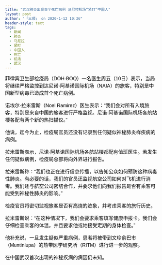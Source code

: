 ```yaml
---
title: "武汉肺炎出现首个死亡病例 马尼拉机场“紧盯”中国人"
layout: post
author: "「三顺」 on 2020-1-12 10:36"
header-style: text
tags:
  - 新闻
  - 肺炎
  - 马尼拉
  - 紧盯
  - 中国人
  - 死亡
  - 机场
  - 武汉
---
```


<head></head>
<body>
 <div align="left"> 
  <font color="#000"><font face="微软雅黑, Tahoma, Helvetica, Arial, 宋体, sans-serif"><font style="font-size:16px">菲律宾卫生部检疫局（DOH-BOQ）一名医生周五（10日）表示，当局将继续严格监控到达尼诺·阿基诺国际机场（NAIA）的旅客，特别是中国新型病毒已造成首个死亡病例。</font></font></font> 
 </div>
 <br> 
 <div align="left"> 
  <font color="#000"><font face="微软雅黑, Tahoma, Helvetica, Arial, 宋体, sans-serif"><font style="font-size:16px">诺埃尔·拉米雷斯（Noel Ramirez）医生表示：“我们会对所有入境旅客，特别是来自中国的旅客进行严格监视。尼诺·阿基诺国际机场各航站楼各配有两个新的热扫描仪。”</font></font></font> 
 </div>
 <br> 
 <div align="left"> 
  <font color="#000"><font face="微软雅黑, Tahoma, Helvetica, Arial, 宋体, sans-serif"><font style="font-size:16px">他说，迄今为止，检疫局官员还没有记录到任何疑似神秘肺炎样疾病的病例。</font></font></font> 
 </div>
 <br> 
 <div align="left"> 
  <font color="#000"><font face="微软雅黑, Tahoma, Helvetica, Arial, 宋体, sans-serif"><font style="font-size:16px">拉米雷斯表示，尼诺·阿基诺国际机场各航站楼都配有值班医生。若发生任何疑似病例，检疫局总部将向外界进行报告。</font></font></font> 
 </div>
 <br> 
 <div align="left"> 
  <font color="#000"><font face="微软雅黑, Tahoma, Helvetica, Arial, 宋体, sans-serif"><font style="font-size:16px">拉米雷斯称：“我们也正在进行信息传播，以告知公众如何预防这种病毒性肺炎。有必要的话，我们的官员还监视航空公司如何对飞机进行消毒。我们还与航空公司密切合作，并要求他们向我们报告是否有乘客可能受到神秘性肺炎的影响。”</font></font></font> 
 </div>
 <br> 
 <div align="left"> 
  <font color="#000"><font face="微软雅黑, Tahoma, Helvetica, Arial, 宋体, sans-serif"><font style="font-size:16px">检疫官员将密切监视旅客是否有高烧的迹象，并考虑乘客的旅行历史。</font></font></font> 
 </div>
 <br> 
 <div align="left"> 
  <font color="#000"><font face="微软雅黑, Tahoma, Helvetica, Arial, 宋体, sans-serif"><font style="font-size:16px">拉米雷斯说：“在这种情况下，我们会要求乘客填写健康申报卡。我们会仔细检查乘客的体温，并且要求他或她接受定期的身体检查。”</font></font></font> 
 </div>
 <br> 
 <div align="left"> 
  <font color="#000"><font face="微软雅黑, Tahoma, Helvetica, Arial, 宋体, sans-serif"><font style="font-size:16px">他补充说，一旦发生疑似严重病例，患者将被带到文珍俞巴市（Muntinlupa）的热带医学研究所（RITM）进行进一步的观察。</font></font></font> 
 </div>
 <br> 
 <div align="left"> 
  <font color="#000"><font face="微软雅黑, Tahoma, Helvetica, Arial, 宋体, sans-serif"><font style="font-size:16px">在中国武汉首次出现的神秘疾病的病因仍未知。</font></font></font> 
 </div>
 <br>
</body>


